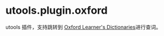 # utools.plugin.oxford

utools 插件，支持跳转到 [Oxford Learner's Dictionaries](https://www.oxfordlearnersdictionaries.com/ )进行查词。
